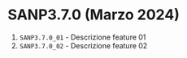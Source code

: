 # SANP3.7.0 (Marzo 2024)
1. `SANP3.7.0_01` - Descrizione feature 01
2. `SANP3.7.0_02` - Descrizione feature 02

